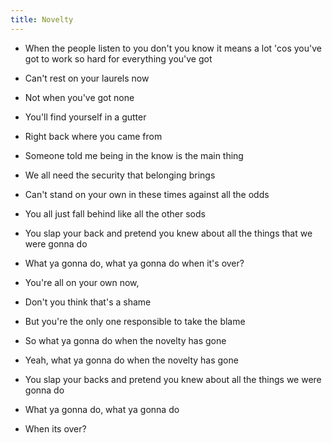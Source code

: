 ```yaml
---
title: Novelty
---
```

- When the people listen to you don't you
know it means a lot 'cos you've got to
work so hard for everything you've got
- Can't rest on your laurels now
- Not when you've got none
- You'll find yourself in a gutter
- Right back where you came from

- Someone told me being in the know
is the main thing
- We all need the security
that belonging brings
- Can't stand on your own in these times
against all the odds
- You all just fall behind like all
the other sods

- You slap your back
and pretend you knew about
all the things that we were gonna do
- What ya gonna do, what ya gonna do
when it's over?
- You're all on your own now,
- Don't you think that's a shame
- But you're the only one responsible
to take the blame
- So what ya gonna do when the novelty
has gone
- Yeah, what ya gonna do when the novelty
has gone
- You slap your backs
and pretend you knew about
all the things we were gonna do
- What ya gonna do, what ya gonna do
- When its over?



